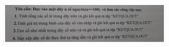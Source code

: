 ![pic_de](https://github.com/NghiLaam/BaiTap_TinHocPhoThongPascalPPython/blob/master/BaiTapDocDaySoNguyen/341316150_171005439217070_2240868782159065169_n.jpg)
